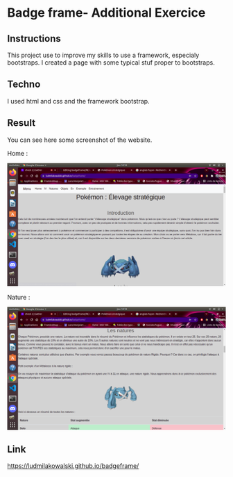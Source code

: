# Badge frame- Additional Exercice


## Instructions

This project use to improve my skills to use a framework, especialy bootstraps. I created a page with some typical stuf proper to bootstraps.

## Techno

I used html and css and the framework bootstrap.

## Result

You can see here some screenshot of the website.

Home :

![Image](./assets/img/bag.png)

Nature :

![Image](./assets/img/bag2.png)


## Link

https://ludmilakowalski.github.io/badgeframe/
